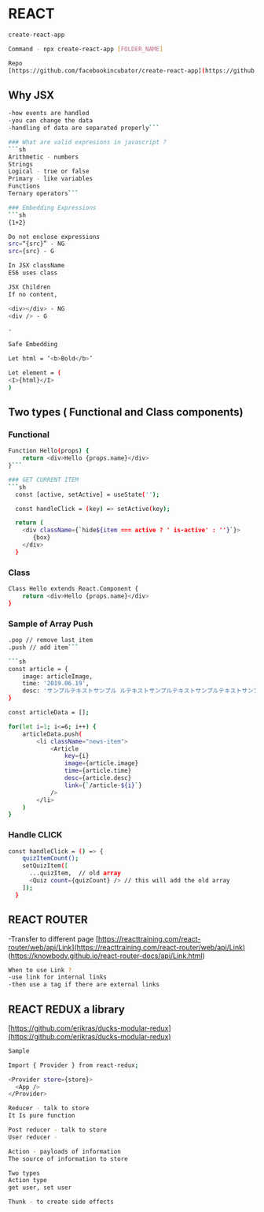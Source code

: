 # REACT
```sh
create-react-app

Command - npx create-react-app [FOLDER_NAME]

Repo
[https://github.com/facebookincubator/create-react-app](https://github.com/facebookincubator/create-react-app)
```

## Why JSX
```sh
-how events are handled
-you can change the data
-handling of data are separated properly```

### What are valid expresions in javascript ?
```sh
Arithmetic - numbers
Strings
Logical - true or false
Primary - like variables
Functions
Ternary operators```

### Embedding Expressions
```sh
{1+2}

Do not enclose expressions
src=“{src}” - NG
src={src} - G

In JSX className
ES6 uses class

JSX Children
If no content,

<div></div> - NG
<div /> - G

-

Safe Embedding

Let html = ‘<b>Bold</b>’

Let element = (
<I>{html}</I>
)
```

## Two types ( Functional and Class components)
### Functional
```sh
Function Hello(props) {
	return <div>Hello {props.name}</div>
}```

### GET CURRENT ITEM
```sh
  const [active, setActive] = useState('');

  const handleClick = (key) => setActive(key);

  return (
    <div className={`hide${item === active ? ' is-active' : ''}`}>
       {box}
    </div>
  }
```

### Class
```sh
Class Hello extends React.Component {
	return <div>Hello {props.name}</div>
}
```

### Sample of Array Push
```sh
.pop // remove last item
.push // add item```

```sh
const article = {
    image: articleImage,
    time: '2019.06.19',
    desc: 'サンプルテキストサンプル ルテキストサンプルテキストサンプルテキストサンプル ルテキスト'
}

const articleData = [];

for(let i=1; i<=6; i++) {
    articleData.push(
        <li className="news-item">
            <Article
                key={i}
                image={article.image}
                time={article.time}
                desc={article.desc}
                link={`/article-${i}`}
            />
        </li>
    )
}
```

### Handle CLICK
```sh
const handleClick = () => {
    quizItemCount();
    setQuizItem([
      ...quizItem,  // old array
      <Quiz count={quizCount} /> // this will add the old array
    ]);
  }
```



## REACT ROUTER
-Transfer to different page
[https://reacttraining.com/react-router/web/api/Link](https://reacttraining.com/react-router/web/api/Link)
(https://knowbody.github.io/react-router-docs/api/Link.html)

```sh
When to use Link ?
-use link for internal links
-then use a tag if there are external links
```

## REACT REDUX a library
[https://github.com/erikras/ducks-modular-redux](https://github.com/erikras/ducks-modular-redux)

```sh
Sample

Import { Provider } from react-redux;

<Provider store={store}>
  <App />
</Provider>

Reducer - talk to store
It Is pure function

Post reducer - talk to store
User reducer -

Action - payloads of information
The source of information to store

Two types
Action type
get user, set user

Thunk - to create side effects
```
